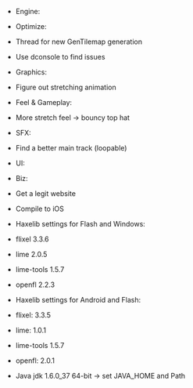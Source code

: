 * Engine:

* Optimize:
 * Thread for new GenTilemap generation
 * Use dconsole to find issues

* Graphics:
 * Figure out stretching animation

* Feel & Gameplay:
 * More stretch feel -> bouncy top hat

* SFX:
 * Find a better main track (loopable)

* UI:

* Biz:
 * Get a legit website
 * Compile to iOS

* Haxelib settings for Flash and Windows:
 * flixel 3.3.6
 * lime 2.0.5
 * lime-tools 1.5.7
 * openfl 2.2.3

* Haxelib settings for Android and Flash:
* flixel: 3.3.5
* lime: 1.0.1
* lime-tools 1.5.7
* openfl: 2.0.1
* Java jdk 1.6.0_37 64-bit -> set JAVA_HOME and Path